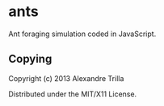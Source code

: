 ants
====

Ant foraging simulation coded in JavaScript.

Copying
-------

Copyright (c) 2013 Alexandre Trilla

Distributed under the MIT/X11 License.

